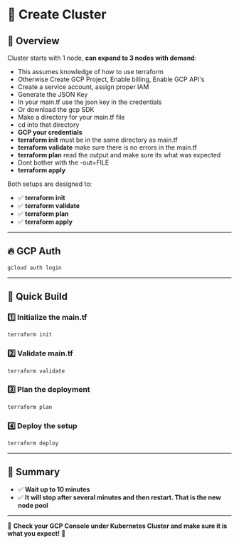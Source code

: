 # 🚀 Create Cluster

## 🌟 Overview  

Cluster starts with 1 node, **can expand to 3 nodes with demand**:
- This assumes knowledge of how to use terraform
- Otherwise Create GCP Project, Enable billing, Enable GCP API's
- Create a service account, assign proper IAM
- Generate the JSON Key
- In your main.tf use the json key in the credentials
- Or download the gcp SDK
- Make a directory for your main.tf file
- cd into that directory
- **GCP your credentials**
- **terraform init** must be in the same directory as main.tf
- **terraform validate** make sure there is no errors in the main.tf
- **terraform plan** read the output and make sure its what was expected
- Dont bother with the -out=FILE
- **terraform apply**  

Both setups are designed to:  
- ✅ **terraform init**  
- ✅ **terraform validate**  
- ✅ **terraform plan**  
- ✅ **terraform apply**  

---

## 🔥 GCP Auth
```sh
gcloud auth login
```
---

## 🚀 Quick Build  

### 1️⃣   Initialize the main.tf
```sh
terraform init
```

### 2️⃣ Validate main.tf  
```sh
terraform validate
```

### 3️⃣ Plan the deployment  
```sh
terraform plan
```

### 4️⃣ Deploy the setup  
```sh
terraform deploy
```

---

## 📌 Summary  

- ✅ **Wait up to 10 minutes**
- ✅ **It will stop after several minutes and then restart. That is the new node pool**

---  

🔗 **Check your GCP Console under Kubernetes Cluster and make sure it is what you expect!** 🚀
